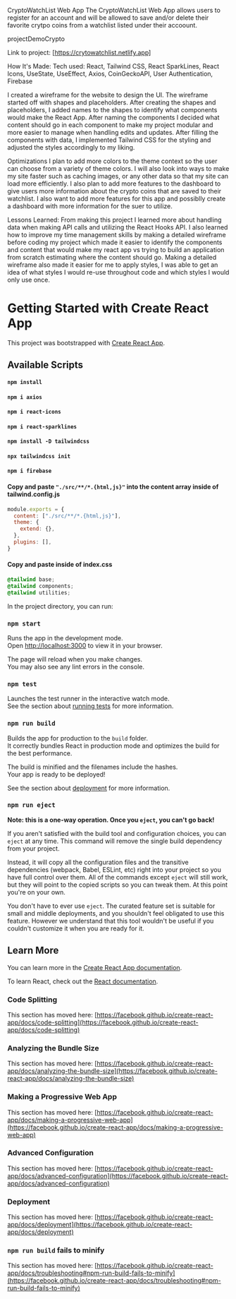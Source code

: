 CryptoWatchList Web App
The CryptoWatchList Web App allows users to register for an account and will be allowed to save and/or delete their favorite crytpo coins from a watchlist listed under their accoount.

projectDemoCrypto

Link to project: [https://crytowatchlist.netlify.app]

How It's Made:
Tech used: React, Tailwind CSS, React SparkLines, React Icons, UseState, UseEffect, Axios, CoinGeckoAPI, User Authentication, Firebase

I created a wireframe for the website to design the UI. The wireframe started off with shapes and placeholders. After creating the shapes and placeholders, I added names to the shapes to identify what components would make the React App. After naming the components I decided what content should go in each component to make my project modular and more easier to manage when handling edits and updates. After filling the components with data, I implemented Tailwind CSS for the styling and adjusted the styles accordingly to my liking.

Optimizations
I plan to add more colors to the theme context so the user can choose from a variety of theme colors. I will also look into ways to make my site faster such as caching images, or any other data so that my site can load more efficiently. I also plan to add more features to the dashboard to give users more information about the crypto coins that are saved to their watchlist. I also want to add more features for this app and possiblly create a dashboard with more information for the suer to utilize.

Lessons Learned:
From making this project I learned more about handling data when making API calls and utilizing the React Hooks API. I also learned how to improve my time management skills by making a detailed wireframe before coding my project which made it easier to identify the components and content that would make my react app vs trying to build an application from scratch estimating where the content should go. Making a detailed wireframe also made it easier for me to apply styles, I was able to get an idea of what styles I would re-use throughout code and which styles I would only use once.

# Getting Started with Create React App

This project was bootstrapped with [Create React App](https://github.com/facebook/create-react-app).

## Available Scripts

#### `npm install`
#### `npm i axios`
#### `npm i react-icons`
#### `npm i react-sparklines`
#### `npm install -D tailwindcss`
#### `npx tailwindcss init`
#### `npm i firebase`

#### Copy and paste `"./src/**/*.{html,js}"` into the content array inside of tailwind.config.js
```js
module.exports = {
  content: ["./src/**/*.{html,js}"],
  theme: {
    extend: {},
  },
  plugins: [],
}

```
#### Copy and paste inside of index.css
```css
@tailwind base;
@tailwind components;
@tailwind utilities;
```
In the project directory, you can run:

### `npm start`

Runs the app in the development mode.\
Open [http://localhost:3000](http://localhost:3000) to view it in your browser.

The page will reload when you make changes.\
You may also see any lint errors in the console.

### `npm test`

Launches the test runner in the interactive watch mode.\
See the section about [running tests](https://facebook.github.io/create-react-app/docs/running-tests) for more information.

### `npm run build`

Builds the app for production to the `build` folder.\
It correctly bundles React in production mode and optimizes the build for the best performance.

The build is minified and the filenames include the hashes.\
Your app is ready to be deployed!

See the section about [deployment](https://facebook.github.io/create-react-app/docs/deployment) for more information.

### `npm run eject`

**Note: this is a one-way operation. Once you `eject`, you can't go back!**

If you aren't satisfied with the build tool and configuration choices, you can `eject` at any time. This command will remove the single build dependency from your project.

Instead, it will copy all the configuration files and the transitive dependencies (webpack, Babel, ESLint, etc) right into your project so you have full control over them. All of the commands except `eject` will still work, but they will point to the copied scripts so you can tweak them. At this point you're on your own.

You don't have to ever use `eject`. The curated feature set is suitable for small and middle deployments, and you shouldn't feel obligated to use this feature. However we understand that this tool wouldn't be useful if you couldn't customize it when you are ready for it.

## Learn More

You can learn more in the [Create React App documentation](https://facebook.github.io/create-react-app/docs/getting-started).

To learn React, check out the [React documentation](https://reactjs.org/).

### Code Splitting

This section has moved here: [https://facebook.github.io/create-react-app/docs/code-splitting](https://facebook.github.io/create-react-app/docs/code-splitting)

### Analyzing the Bundle Size

This section has moved here: [https://facebook.github.io/create-react-app/docs/analyzing-the-bundle-size](https://facebook.github.io/create-react-app/docs/analyzing-the-bundle-size)

### Making a Progressive Web App

This section has moved here: [https://facebook.github.io/create-react-app/docs/making-a-progressive-web-app](https://facebook.github.io/create-react-app/docs/making-a-progressive-web-app)

### Advanced Configuration

This section has moved here: [https://facebook.github.io/create-react-app/docs/advanced-configuration](https://facebook.github.io/create-react-app/docs/advanced-configuration)

### Deployment

This section has moved here: [https://facebook.github.io/create-react-app/docs/deployment](https://facebook.github.io/create-react-app/docs/deployment)

### `npm run build` fails to minify

This section has moved here: [https://facebook.github.io/create-react-app/docs/troubleshooting#npm-run-build-fails-to-minify](https://facebook.github.io/create-react-app/docs/troubleshooting#npm-run-build-fails-to-minify)
